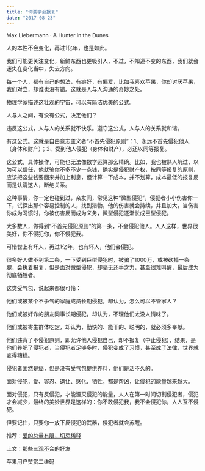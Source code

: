 ```yaml
---
title: "你要学会报复"
date: "2017-08-23"
---
```


Max Liebermann · A Hunter in the Dunes

人的本性不会变化，再过1亿年，也是如此。

我们可能更关注变化，新鲜东西也更吸引人，不过，不知道不变的东西，我们就会迷失在变化当中，失去方向。

每一个人，都有自己的想法，有癖好，有偏爱，比如我喜欢苹果，你却讨厌苹果，我们对立，却谁也没有错。这就是人与人沟通的奇妙之处。

物理学家描述这壮观的宇宙，可以有简洁优美的公式。

人与人之间，有没有公式，决定他们？

违反这公式，人与人的关系就不快乐。遵守这公式，人与人的关系就和谐。

有这公式。这就是自由意志主义者“不首先侵犯原则”：1、永远不首先侵犯他人（身体和财产）；2、受到他人侵犯（身体和财产），必还以同等报复。

这公式，具体操作，可能也无法像数学运算那么精确。比如，我也被熟人坑过，以为可以信任，他就骗你不多不少一点钱，确实是侵犯财产权，按同等报复的原则，应该把这些钱要回来并加上利息，但计算一下成本，并不划算，成本最低的报复反而是认清这人，断绝关系。

这种事情，你一定也碰到过，亲友间，常见这种“微型侵犯”，侵犯者小小伤害你一下，试探出那个容易控制的人，找到猎物，他的伤害就会持续，并且加大，当伤害你成为习惯时，你被伤害反而成为义务，微型侵犯逐渐长成巨型侵犯。

大多数人，做得到“不首先侵犯原则”的第一条，不会侵犯他人。人人这样，世界很美好，你不侵犯你，你不侵犯我。

可惜世上有坏人，再过1亿年，也有坏人，他们会侵犯。

很多好人做不到第二条，一下受到巨型侵犯时，被骗了1000万，或被砍掉一条腿，会执着报复，但是面对微型侵犯，却毫无还手之力，甚至很难叫醒，最后成为彻底牺牲者。

这类受气包，说起来都很可怜：

他们或被某个不争气的家庭成员长期侵犯，却认为，怎么可以不管家人？

他们或被奸诈的朋友同事长期侵犯，却认为，不理他们太没人情味了。

他们或被寄生群体吃定，却认为，勤快的、能干的、聪明的，就必须多奉献。

他们违背了不侵犯原则，即允许他人侵犯自己，却不报复（中止侵犯），结果，是他们养肥了侵犯者，当侵犯者足够多时，侵犯变成了习惯，甚至成了法律，世界就变得糟糕。

侵犯者固然是癌，但是没有受气包提供养料，他们是活不久的。

面对侵犯，爱、容忍、退让、感化、牺牲，都是帮凶，让侵犯的能量越来越大。

面对侵犯，只有反侵犯，才能湮灭侵犯的能量，人人在第一时间切割侵犯者，侵犯才会减少，最终的美妙世界是这样的：你不敢侵犯我，我不会侵犯你，人人互不侵犯。

但要记住，只要你一放下反侵犯的武器，侵犯者就会苏醒。

推荐：[爱的总量有限，切忌稀释](http://mp.weixin.qq.com/s?__biz=MjM5NDU0Mjk2MQ==&mid=2651623318&idx=1&sn=f28a41093416e54362ded8dd12a87f10&chksm=bd7e0b888a09829e946d77afb8ad58eb256c9b93f3998aff4374c11735f1accb387c61af28ec&scene=21#wechat_redirect)

上文：[那些三观不合的好友](http://mp.weixin.qq.com/s?__biz=MjM5NDU0Mjk2MQ==&mid=2651623382&idx=1&sn=a67ed973b2f9c9cb6dc8bacc2f6fbfb1&chksm=bd7e0bc88a0982de9c286e64bedd349f74625e8d8cdf0a10b15d7619e59f49d7c88a500bda01&scene=21#wechat_redirect)

苹果用户赞赏二维码
